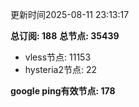 更新时间2025-08-11 23:13:17

**总订阅: 188**
**总节点: 35439**
- vless节点: 11153
- hysteria2节点: 22

**google ping有效节点: 178**
